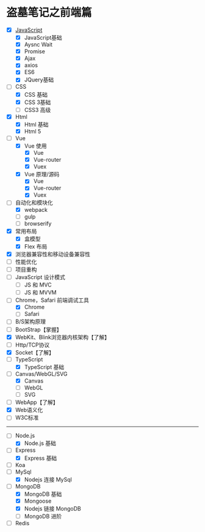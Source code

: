 <!--
 * @Description: In User Settings Edit
 * @Author: your name
 * @Date: 2019-08-14 14:33:30
 * @LastEditTime: 2019-08-14 15:03:44
 * @LastEditors: Please set LastEditors
 -->
# 盗墓笔记之前端篇
- [x] [JavaScript](./Javascript/index.md)
	- [x] JavaScript基础
	- [x] Aysnc Wait
	- [x] Promise
	- [x] Ajax
	- [x] axios
	- [x] ES6
	- [x] JQuery基础
- [ ] CSS
	- [x] CSS 基础
	- [x] CSS 3基础
	- [ ] CSS3 高级
- [x] Html
	- [x] Html 基础
	- [x] Html 5
- [ ] Vue
	- [x] Vue 使用
		- [x] Vue
		- [x] Vue-router
		- [x] Vuex
	- [x] Vue 原理/源码
		- [x] Vue
		- [x] Vue-router
		- [x] Vuex
- [ ] 自动化和模块化
	- [x] webpack
	- [ ] gulp
	- [ ] browserify
- [x] 常用布局
	- [x] 盒模型
	- [x] Flex 布局
- [x] 浏览器兼容性和移动设备兼容性
- [ ] 性能优化
- [ ] 项目重构
- [ ] JavaScript 设计模式
	- [ ] JS 和 MVC
	- [ ] JS 和 MVVM
- [ ] Chrome，Safari 前端调试工具
	- [x] Chrome
	- [ ] Safari
- [ ] B/S架构原理
- [ ] BootStrap【掌握】
- [x] WebKit、Blink浏览器内核架构【了解】
- [ ] Http/TCP协议
- [x] Socket【了解】
- [ ] TypeScript
	- [x] TypeScript 基础
- [ ] Canvas/WebGL/SVG
	- [x] Canvas
	- [ ] WebGL
	- [ ] SVG
- [ ] WebApp【了解】
- [x] Web语义化
- [ ] W3C标准
---
- [ ] Node.js
    - [x] Node.js 基础
- [ ] Express
    - [x] Express 基础
- [ ] Koa
- [ ] MySql
	- [x] Nodejs 连接 MySql
- [ ] MongoDB
	- [x] MongoDB 基础
	- [x] Mongoose
	- [x] Nodejs 链接 MongoDB
	- [ ] MongoDB 进阶
- [ ] Redis
